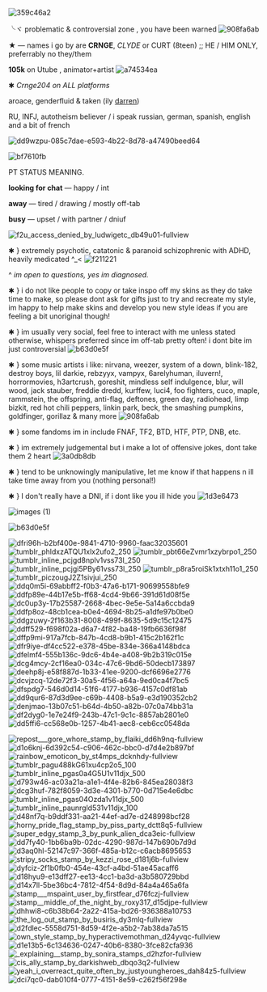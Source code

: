 ![359c46a2](https://user-images.githubusercontent.com/129624783/230555033-7ad463da-b6b3-495b-910a-f4280f10239a.gif)



╰ヾ problematic & controversial zone , you have been warned ![908fa6ab](https://user-images.githubusercontent.com/129624783/230555231-bd0d7415-def4-4472-ad94-a7a3fd52f7d8.gif)



⁠★ — names i go by are **CRNGE**, *CLYDE* or CURT (8teen) ;; HE / HIM ONLY, preferrably no they/them 



**105k** on Utube , animator+artist ![a74534ea](https://user-images.githubusercontent.com/129624783/230555298-2f4fa235-87b2-4fc0-9ef2-e85e08aea6eb.gif)


✱ *Crnge204 on ALL platforms*



aroace, genderfluid & taken (ily [darren](https://github.com/crnge204fan)) 

 


RU, INFJ, autotheism believer / i speak russian, german, spanish, english and a bit of french



![dd9wzpu-085c7dae-e593-4b22-8d78-a47490beed64](https://user-images.githubusercontent.com/129624783/230557041-7cdd45f8-3aeb-4674-9336-c8953790a3e7.gif)




![bf7610fb](https://user-images.githubusercontent.com/129624783/230555476-26dfb2d1-3aa3-4378-b383-8999a961d32e.gif)




PT STATUS MEANING. 




**looking for chat** — happy / int

**away** — tired / drawing / mostly off-tab

**busy** — upset / with partner / dniuf



![f2u_access_denied_by_ludwigetc_db49u01-fullview](https://user-images.githubusercontent.com/129624783/230556336-420fa4fe-630b-4263-a3ab-24d92982f37a.png)







✱ } extremely psychotic, catatonic & paranoid schizophrenic with ADHD, heavily medicated ^_< ![f211221](https://user-images.githubusercontent.com/129624783/230557372-6ef94c65-0bc5-46e5-abb7-5b5eed1167be.gif)

      
 ^ *im open to questions, yes im diagnosed.*
       
✱ } i do not like people to copy or take inspo off my skins as they do take time to make, so please dont ask for gifts just to try and recreate my style, im happy to help make skins and develop you new style ideas if you are feeling a bit unoriginal though! 

  

✱ } im usually very social, feel free to interact with me unless stated otherwise, whispers preferred since im off-tab pretty often! i dont bite im just controversial ![b63d0e5f](https://user-images.githubusercontent.com/129624783/230557464-bdedbcbd-b611-444e-976f-560abeb108ed.gif)



✱ } some music artists i like: nirvana, weezer, system of a down, blink-182, destroy boys, lil darkie, rebzyyx, vampyx, 6arelyhuman, iluvern!, horrormovies, h3artcrush, goreshit, mindless self indulgence, blur, will wood, jack stauber, freddie dredd, kurffew, luci4, foo fighters, cuco, maple, rammstein, the offspring, anti-flag, deftones, green day, radiohead, limp bizkit, red hot chili peppers, linkin park, beck, the smashing pumpkins, goldfinger, gorillaz & many more ![908fa6ab](https://user-images.githubusercontent.com/129624783/231044751-d0d2ad59-3381-4857-afb1-b4e84821fc9a.gif)



✱ } some fandoms im in include FNAF, TF2, BTD, HTF, PTP, DNB, etc. 

✱ } im extremely judgemental but i make a lot of offensive jokes, dont take them 2 heart ![3a0db8db](https://user-images.githubusercontent.com/129624783/230556853-49240374-76b1-43df-9afc-c0261950ff3c.gif)


✱ } tend to be unknowingly manipulative, let me know if that happens n ill take time away from you (nothing personal!)

✱ } I don't really have a DNI, if i dont like you ill hide you ![1d3e6473](https://user-images.githubusercontent.com/129624783/230557150-741b32cf-c512-46ea-900c-21e45fdc96ac.gif)




![images (1)](https://user-images.githubusercontent.com/129624783/230554974-c31f78c8-f91f-4195-9371-e09483892549.jpg)

![b63d0e5f](https://user-images.githubusercontent.com/129624783/230555007-a8cbb477-10b9-4845-a650-8323d7204be7.gif)





![dfri96h-b2bf400e-9841-4710-9960-faac32035601](https://user-images.githubusercontent.com/129624783/229316445-9124c2c1-872f-4b5f-8d75-d593a17bda60.gif)
![tumblr_phldxzATQU1xlx2ufo2_250](https://user-images.githubusercontent.com/129624783/229315919-82016dba-5593-4f45-ba54-07df7779b438.gif) ![tumblr_pbt66eZvmr1xzybrpo1_250](https://user-images.githubusercontent.com/129624783/229315925-06c0691a-88d5-4ca6-a334-94d027ac3e50.gif) ![tumblr_inline_pcjgd8nplv1vss73l_250](https://user-images.githubusercontent.com/129624783/229315949-a98b4387-4c6b-45c1-8522-764439841219.gif) ![tumblr_inline_pcjgi5PBy61vss73l_250](https://user-images.githubusercontent.com/129624783/229315953-ed81a493-40ca-472a-9671-358f72fc6d42.gif) ![tumblr_p8ra5roiSk1xtxh11o1_250](https://user-images.githubusercontent.com/129624783/229315960-807f39e0-3b45-4b0e-98ef-9ec19a1a1ebd.gif) ![tumblr_piczougJ2Z1sivjui_250](https://user-images.githubusercontent.com/129624783/229315985-87d9185d-f366-4954-87ac-245658c4a5e5.gif)![ddq0m5i-69abbff2-f0b3-47a6-b171-90699558bfe9](https://user-images.githubusercontent.com/129624783/229316011-4ea19c82-f144-4cd6-b920-f90570cc2997.gif) ![ddfp89e-44b17e5b-ff68-4cd4-9b66-391d61d08f5e](https://user-images.githubusercontent.com/129624783/229316012-c3b4a1ab-03c4-4156-8169-8303ce3ed7ab.gif) ![dc0up3y-17b25587-2668-4bec-9e5e-5a14a6ccbda9](https://user-images.githubusercontent.com/129624783/229316014-a955244a-3f15-4c4a-9cf0-892b66831af4.gif) ![ddfp8oz-48cb1cea-b0e4-4694-8b25-a1dfe97b0be0](https://user-images.githubusercontent.com/129624783/229316015-e91f151e-775c-4935-9a4d-7187e16eaefa.gif) ![ddgzuwy-2f163b31-8008-499f-8635-5d9c15c12475](https://user-images.githubusercontent.com/129624783/229316019-544dfeb4-1fdf-444f-af9d-e35f1c29dcbe.gif) ![ddff529-f698f02a-d6a7-4f82-ba48-19fb6636f98f](https://user-images.githubusercontent.com/129624783/229316415-dedb0667-58d8-46d9-8eaa-92ef93ff4d0a.gif) ![dffp9mi-917a7fcb-847b-4cd8-b9b1-415c2b162f1c](https://user-images.githubusercontent.com/129624783/229316420-d53d076f-bfdf-46bc-afd4-15c1f0e055c6.gif) ![dfr9iye-df4cc522-e378-45be-834e-366a4148bdca](https://user-images.githubusercontent.com/129624783/229316425-b0beb30a-1f11-446c-8e2d-304f8293c509.gif) ![dfelmf4-555b136c-9dc6-4b4e-a408-9b2b319c015e](https://user-images.githubusercontent.com/129624783/229316429-d6646ac2-4b55-49ed-8d19-0d3bddfe178f.gif) ![dcg4mcy-2cf16ea0-034c-47c6-9bd6-50decb173897](https://user-images.githubusercontent.com/129624783/229316465-637ae4ff-b260-4949-985b-aa3f0fb0bc6a.gif) ![deehp8j-e58f887d-1b33-41ee-9200-dcf6696e2776](https://user-images.githubusercontent.com/129624783/229317659-1f3ca02a-5524-4a00-858d-98d66ba5f5a2.gif) ![dcvjzcq-12de72f3-30a5-4f56-a64a-9ed0ca4f7bc5](https://user-images.githubusercontent.com/129624783/229317706-bea1903b-b9bf-4265-af5d-e8cda10eaead.gif) ![dfspdg7-546d0d14-51f6-4177-b936-4157c0df81ab](https://user-images.githubusercontent.com/129624783/229385925-f8df0a1d-755d-41e7-a166-b6e75cb88a4c.gif) ![dd9qur6-87d3d9ee-c69b-4408-b5a9-e3d190352cb2](https://user-images.githubusercontent.com/129624783/229385929-bee56017-7ab7-449b-889c-f74a9f087618.gif) ![denjmao-13b07c51-b64d-4b50-a82b-07c0a74bb31a](https://user-images.githubusercontent.com/129624783/229385935-c479173a-0e39-467a-a782-24b06e57eb09.gif) ![df2dyg0-1e7e24f9-243b-47c1-9c1c-8857ab2801e0](https://user-images.githubusercontent.com/129624783/229385942-3f058a8f-4a0d-491a-a832-8ef37802ece4.gif) ![dd5ffi6-cc568e0b-1257-4b41-aec8-ceb6cc0548da](https://user-images.githubusercontent.com/129624783/229385953-f56b200c-7af0-41db-81ca-2675711f3595.gif) 











![repost___gore_whore_stamp_by_flaiki_dd6h9nq-fullview](https://user-images.githubusercontent.com/129624783/230548530-d00c2fac-71f7-4b08-b848-010f517b87f5.png)
![d1o6knj-6d392c54-c906-462c-bbc0-d7d4e2b897bf](https://user-images.githubusercontent.com/129624783/229316513-6c340ab2-878a-40d0-8fe6-520416f64e2d.gif) ![rainbow_emoticon_by_st4mps_dcknhdy-fullview](https://user-images.githubusercontent.com/129624783/229316518-e595c87a-b48a-4087-97e7-a3dc37b326f6.png) ![tumblr_pagu488kG61xu4cp2o5_100](https://user-images.githubusercontent.com/129624783/229316524-58c170bb-423d-4c58-ade1-53cb7543bf7e.gif) ![tumblr_inline_pgas0a4G5U1v11djx_500](https://user-images.githubusercontent.com/129624783/229316532-b60eb444-6934-429c-92d4-30372d661165.png) ![d793w46-ac03a21a-a1e1-4f4e-82b6-845ea28038f3](https://user-images.githubusercontent.com/129624783/229316537-d37e9501-1d3e-42fa-88ba-45432ce742cd.png) ![dcg3huf-782f8059-3d3e-4301-b770-0d715e4e6dbc](https://user-images.githubusercontent.com/129624783/229316540-c9a68461-87d7-40be-ac1d-951e4ecef42a.png) ![tumblr_inline_pgas04Ozda1v11djx_500](https://user-images.githubusercontent.com/129624783/229316542-7a232828-bba6-4f80-9450-14c61ac7b7bf.png) ![tumblr_inline_paunrgld531v11djx_100](https://user-images.githubusercontent.com/129624783/229316545-90130963-2866-4b35-919b-61b51749281f.gif) ![d48nf7q-b9ddf331-aa21-44ef-ad7e-d248998bcf28](https://user-images.githubusercontent.com/129624783/229316554-36f2fb59-f940-42a0-a918-e25bdbe2577e.gif) ![horny_pride_flag_stamp_by_piss_party_dctt8q5-fullview](https://user-images.githubusercontent.com/129624783/229316564-8813e36b-6cd4-46f8-8cd6-e199c79408bc.jpg) ![super_edgy_stamp_3_by_punk_alien_dca3eic-fullview](https://user-images.githubusercontent.com/129624783/229317362-b18b4f81-808d-472f-962d-e9f8ce922a09.png) ![dd7fy40-1bb6ba9b-02dc-4290-987d-147b690b7d9d](https://user-images.githubusercontent.com/129624783/229317418-86f9141f-88fe-4642-a333-7c00556ca0ad.gif) ![d3aq0hl-52147c97-366f-485a-b12c-c6acb8695653](https://user-images.githubusercontent.com/129624783/229317487-84f6c813-f12f-4169-9536-787700c14635.gif) ![stripy_socks_stamp_by_kezzi_rose_d181j6b-fullview](https://user-images.githubusercontent.com/129624783/229317525-66a39a3b-429b-44bf-921f-2e94e03a1fc4.png) ![dyfciz-2f1b0fb0-454e-43cf-a4bd-51ae45acaff6](https://user-images.githubusercontent.com/129624783/229319227-2a319283-5718-4c08-9046-8cf949aeb25c.gif) ![d18hyu9-e13dff27-ee13-4cc1-ba3d-a3b580729bbd](https://user-images.githubusercontent.com/129624783/229319233-0f1a212b-c2db-45c6-ae02-ff723fb8d3b9.gif) ![d14x7ll-5be36bc4-7812-4f54-8d9d-84a4a465a6fa](https://user-images.githubusercontent.com/129624783/229319240-c3457518-f44a-4ed4-942e-ddc8b804e8ab.gif) ![stamp___mspaint_user_by_firstfear_d76fczj-fullview](https://user-images.githubusercontent.com/129624783/229319245-09c5086a-063e-4569-a489-74febee1c4a6.png) ![stamp__middle_of_the_night_by_roxy317_d15djpe-fullview](https://user-images.githubusercontent.com/129624783/229319264-ab54eccc-c134-410a-8aa7-1d15e4b98eeb.png) ![dhhwi8-c6b38b64-2a22-415a-bd26-936388a10753](https://user-images.githubusercontent.com/129624783/229319268-04694afc-70c4-4023-b2de-82113e0b2d72.gif) ![the_log_out_stamp_by_busiris_dy3mlq-fullview](https://user-images.githubusercontent.com/129624783/229319275-781de095-f40d-4f91-a591-a4a33cdaf7d0.png) ![d2fdlec-5558d751-8d59-4f2e-a5b2-7ab38da7a515](https://user-images.githubusercontent.com/129624783/229319282-32fa0031-4232-467f-87d6-767567b86716.gif) ![own_style_stamp_by_hyperactivemothman_d24yvqc-fullview](https://user-images.githubusercontent.com/129624783/229319284-300b303e-6ae3-4909-ad3f-6641c33b794c.jpg) ![d1e13b5-6c134636-0247-40b6-8380-3fce82cfa936](https://user-images.githubusercontent.com/129624783/229319287-27d0bbc6-14f2-4e44-a6f9-f45e22b7b870.gif) ![_explaining__stamp_by_sonira_stamps_d2hzfor-fullview](https://user-images.githubusercontent.com/129624783/229319297-bc6fe599-0b14-495d-906e-5e5f1100fe3b.png) ![cis_ally_stamp_by_darkishweb_dbqo3q2-fullview](https://user-images.githubusercontent.com/129624783/229319610-e249e3d2-3c7a-45db-9f48-2bbaff343660.png) ![yeah_i_overreact_quite_often_by_justyoungheroes_dah84z5-fullview](https://user-images.githubusercontent.com/129624783/229385491-ee669e05-1165-460a-a414-cb16a1b25c49.png) ![dci7qc0-dab010f4-0777-4151-8e59-c262f56f298e](https://user-images.githubusercontent.com/129624783/229652779-3f494230-94f2-4204-aac8-8522323921c2.png) 









































